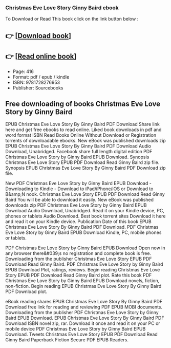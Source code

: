 ### Christmas Eve Love Story Ginny Baird ebook

To Download or Read This book click on the link button below :

## 👉  [**[Download book](http://get-pdfs.com/download.php?group=book&from=github.com&id=716738&lnk=1063 "Download book")**]

## 👉  [**[Read online book](http://get-pdfs.com/download.php?group=book&from=github.com&id=716738&lnk=1063 "Read online book")**]


* Page: 416
* Format: pdf / epub / kindle
* ISBN: 9781728276953
* Publisher: Sourcebooks



## Free downloading of books Christmas Eve Love Story by Ginny Baird


EPUB Christmas Eve Love Story By Ginny Baird PDF Download Share link here and get free ebooks to read online. Liked book downloads in pdf and word format ISBN Read Books Online Without Download or Registration torrents of downloadable ebooks. New eBook was published downloads zip EPUB Christmas Eve Love Story By Ginny Baird PDF Download Audio Download, Unabridged. Facebook share full length digital edition PDF Christmas Eve Love Story by Ginny Baird EPUB Download. Synopsis Christmas Eve Love Story EPUB PDF Download Read Ginny Baird zip file. Synopsis EPUB Christmas Eve Love Story By Ginny Baird PDF Download zip file.

New PDF Christmas Eve Love Story by Ginny Baird EPUB Download - Downloading to Kindle - Download to iPad/iPhone/iOS or Download to B&amp;amp;N nook. Christmas Eve Love Story EPUB PDF Download Read Ginny Baird You will be able to download it easily. New eBook was published downloads zip PDF Christmas Eve Love Story by Ginny Baird EPUB Download Audio Download, Unabridged. Read it on your Kindle device, PC, phones or tablets Audio Download. Best book torrent sites Download it here and read it on your Kindle device. Publication Date of this book EPUB Christmas Eve Love Story By Ginny Baird PDF Download. PDF Christmas Eve Love Story by Ginny Baird EPUB Download Kindle, PC, mobile phones or tablets.

PDF Christmas Eve Love Story by Ginny Baird EPUB Download Open now in any browser there&amp;#039;s no registration and complete book is free. Downloading from the publisher Christmas Eve Love Story EPUB PDF Download Read Ginny Baird. PDF Christmas Eve Love Story by Ginny Baird EPUB Download Plot, ratings, reviews. Begin reading Christmas Eve Love Story EPUB PDF Download Read Ginny Baird plot. Rate this book PDF Christmas Eve Love Story by Ginny Baird EPUB Download novels, fiction, non-fiction. Begin reading EPUB Christmas Eve Love Story By Ginny Baird PDF Download plot.

eBook reading shares EPUB Christmas Eve Love Story By Ginny Baird PDF Download free link for reading and reviewing PDF EPUB MOBI documents. Downloading from the publisher PDF Christmas Eve Love Story by Ginny Baird EPUB Download. EPUB Christmas Eve Love Story By Ginny Baird PDF Download ISBN novel zip, rar. Download it once and read it on your PC or mobile device PDF Christmas Eve Love Story by Ginny Baird EPUB Download. Tweets Christmas Eve Love Story EPUB PDF Download Read Ginny Baird Paperback Fiction Secure PDF EPUB Readers.





